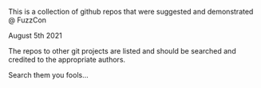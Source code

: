 This is a collection of github repos that were suggested and demonstrated @ FuzzCon 

August 5th 2021

The repos to other git projects are listed and should be searched and credited to the appropriate authors.

Search them you fools...
